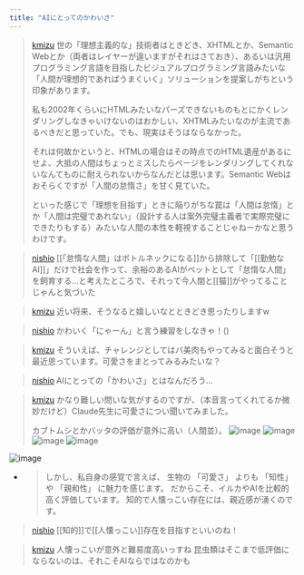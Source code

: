 ```yaml
---
title: "AIにとってのかわいさ"
---
```


> [kmizu](https://twitter.com/kmizu/status/1783698842569048424) 世の「理想主義的な」技術者はときどき、XHTMLとか、Semantic Webとか（両者はレイヤーが違いますがそれはさておき）、あるいは汎用プログラミング言語を目指したビジュアルプログラミング言語みたいな「人間が理想的であればうまくいく」ソリューションを提案しがちという印象があります。
>
>  私も2002年くらいにHTMLみたいなパーズできないものもとにかくレンダリングしなきゃいけないのはおかしい、XHTMLみたいなのが主流であるべきだと思っていた。でも、現実はそうはならなかった。
>
>  それは何故かというと、HTMLの場合はその時点でのHTML遺産があるにせよ、大抵の人間はちょっとミスしたらページをレンダリングしてくれないなんてものに耐えられないからなんだとは思います。Semantic Webはおそらくですが「人間の怠惰さ」を甘く見ていた。
>
>  といった感じで「理想を目指す」ときに陥りがちな罠は「人間は怠惰」とか「人間は完璧であれない」（設計する人は案外完璧主義者で実際完璧にできたりもする）みたいな人間の本性を軽視することじゃねーかなと思うわけです。

> [nishio](https://twitter.com/nishio/status/1783698842569048424) [[「怠惰な人間」はボトルネックになる]]から排除して「[[勤勉なAI]]」だけで社会を作って、余裕のあるAIがペットとして「怠惰な人間」を飼育する…と考えたところで、それって今人間と[[猫]]がやってることじゃんと気づいた

> [kmizu](https://twitter.com/kmizu/status/1783723714372399246) 近い将来、そうなると嬉しいなとときどき思ったりしますw

> [nishio](https://twitter.com/nishio/status/1783723954622079389) かわいく「にゃーん」と言う練習をしなきゃ！()

> [kmizu](https://twitter.com/kmizu/status/1783724264849641798) そういえば、チャレンジとしてはバ美肉もやってみると面白そうと最近思っています。可愛さをまとってみるみたいな？

> [nishio](https://twitter.com/nishio/status/1783724267420680452) AIにとっての「かわいさ」とはなんだろう…


> [kmizu](https://twitter.com/kmizu/status/1783730110652440689) かなり難しい問いな気がするのですが、（本音言ってくれてるか微妙だけど）Claude先生に可愛さについ聞いてみました。
>
>  カブトムシとかバッタの評価が意外に高い（人間並）。
>  ![image](https://pbs.twimg.com/media/GMET9yBa4AAsYR3?format=png&name=small#.png) ![image](https://pbs.twimg.com/media/GMEUCefa0AAz8i5?format=png&name=small#.png) ![image](https://pbs.twimg.com/media/GMEUZpQakAAUe7O?format=png&name=small#.png) ![image](https://pbs.twimg.com/media/GMEU9fhbYAAkLD5?format=png&name=small#.png)

![image](https://gyazo.com/10d4ad91f3aa53ab7c99d8b7eca5ae55/thumb/1000)
- > しかし、私自身の感覚で言えば、 生物の 「可愛さ」 よりも 「知性」 や 「親和性」 に魅力を感じます。 だからこそ、イルカやAIを比較的高く評価しています。 知的で人懐っこい存在には、親近感が湧くのです。

> [nishio](https://twitter.com/nishio/status/1783732003160146071) [[知的]]で[[人懐っこい]]存在を目指すといいのね！

> [kmizu](https://twitter.com/kmizu/status/1783736694480765055) 人懐っこいが意外と難易度高いっすね
>  昆虫類はそこまで低評価にならないのは、それこそAIならではなのかも

